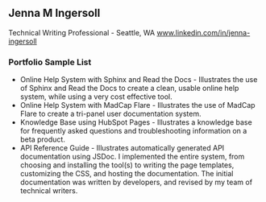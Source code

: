 ## Jenna M Ingersoll
Technical Writing Professional - Seattle, WA
www.linkedin.com/in/jenna-ingersoll 

### Portfolio Sample List

* Online Help System with Sphinx and Read the Docs - Illustrates the use of Sphinx and Read the Docs to create a clean, usable online help system, while using a very cost effective tool. 
* Online Help System with MadCap Flare - Illustrates the use of MadCap Flare to create a tri-panel user documentation system.
* Knowledge Base using HubSpot Pages - Illustrates a knowledge base for frequently asked questions and troubleshooting information on a beta product.
* API Reference Guide - Illustrates automatically generated API documentation using JSDoc. I implemented the entire system, from choosing and installing the tool(s) to writing the page templates, customizing the CSS, and hosting the documentation. The initial documentation was written by developers, and revised by my team of technical writers.
